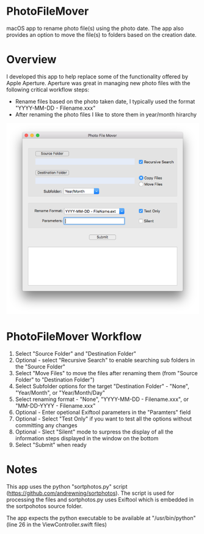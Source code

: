 # PhotoFileMover
macOS app to rename photo file(s) using the photo date. The app also provides an option to move the file(s) to folders based on the creation date.

# Overview
I developed this app to help replace some of the functionality offered by Apple Aperture.
Aperture was great in managing new photo files with the following critical workflow steps:
 - Rename files based on the photo taken date, I typically used the format "YYYY-MM-DD - Filename.xxx"
 - After renaming the photo files I like to store them in year/month hirarchy
 
![alt text](https://github.com/cabohut/PhotoFileMover/blob/master/PhotoFileMover.png "PhotoFileMover Screen")

 # PhotoFileMover Workflow
  1. Select "Source Folder" and "Destination Folder"
  2. Optional - select "Recursive Search" to enable searching sub folders in the "Source Folder"
  3. Select "Move Files" to move the files after renaming them (from "Source Folder" to "Destination Folder")
  4. Select Subfolder options for the target "Destination Folder" - "None", "Year/Month", or "Year/Month/Day"
  5. Select renaming format - "None", "YYYY-MM-DD - Filename.xxx", or "MM-DD-YYYY - Filename.xxx"
  6. Optional - Enter opetional Exiftool parameters in the "Paramters" field
  7. Optional - Select "Test Only" if you want to test all the options without committing any changes
  8. Optional - Slect "Silent" mode to surpress the display of all the information steps displayed in the window on the bottom
  9. Select "Submit" when ready
 
 # Notes
 This app uses the python "sortphotos.py" script (https://github.com/andrewning/sortphotos).
 The script is used for processing the files and sortphotos.py uses Exiftool which is embedded in the sortpohotos source folder.
 
 The app expects the python executable to be available at "/usr/bin/python" (line 26 in the ViewController.swift files)

